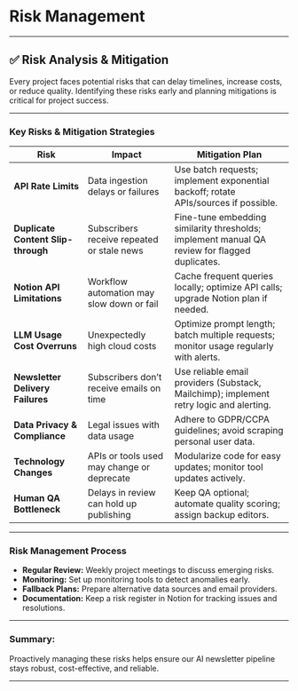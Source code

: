 # Risk Management

---

## ✅ Risk Analysis & Mitigation

Every project faces potential risks that can delay timelines, increase costs, or reduce quality. Identifying these risks early and planning mitigations is critical for project success.

---

### Key Risks & Mitigation Strategies

| **Risk** | **Impact** | **Mitigation Plan** |
| --- | --- | --- |
| **API Rate Limits** | Data ingestion delays or failures | Use batch requests; implement exponential backoff; rotate APIs/sources if possible. |
| **Duplicate Content Slip-through** | Subscribers receive repeated or stale news | Fine-tune embedding similarity thresholds; implement manual QA review for flagged duplicates. |
| **Notion API Limitations** | Workflow automation may slow down or fail | Cache frequent queries locally; optimize API calls; upgrade Notion plan if needed. |
| **LLM Usage Cost Overruns** | Unexpectedly high cloud costs | Optimize prompt length; batch multiple requests; monitor usage regularly with alerts. |
| **Newsletter Delivery Failures** | Subscribers don’t receive emails on time | Use reliable email providers (Substack, Mailchimp); implement retry logic and alerting. |
| **Data Privacy & Compliance** | Legal issues with data usage | Adhere to GDPR/CCPA guidelines; avoid scraping personal user data. |
| **Technology Changes** | APIs or tools used may change or deprecate | Modularize code for easy updates; monitor tool updates actively. |
| **Human QA Bottleneck** | Delays in review can hold up publishing | Keep QA optional; automate quality scoring; assign backup editors. |

---

### Risk Management Process

- **Regular Review:** Weekly project meetings to discuss emerging risks.
- **Monitoring:** Set up monitoring tools to detect anomalies early.
- **Fallback Plans:** Prepare alternative data sources and email providers.
- **Documentation:** Keep a risk register in Notion for tracking issues and resolutions.

---

### Summary:

Proactively managing these risks helps ensure our AI newsletter pipeline stays robust, cost-effective, and reliable.

---